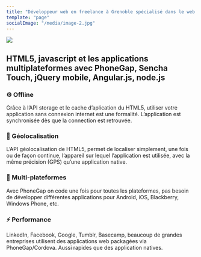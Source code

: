 ```yaml
---
title: "Développeur web en freelance à Grenoble spécialisé dans le web mobile"
template: "page"
socialImage: "/media/image-2.jpg"
---
```


![](/media/app-mobiles/parthenay.jpg)
## HTML5, javascript et les applications multiplateformes avec PhoneGap, Sencha Touch, jQuery mobile, Angular.js, node.js

### ⚙️ Offline
Grâce à l’API storage et le cache d’aplication du HTML5, utiliser votre application sans connexion internet est une formalité. L’application est synchronisée dès que la connection est retrouvée.

### 🧭 Géolocalisation
L’API géolocalisation de HTML5, permet de localiser simplement, une fois ou de façon continue, l’appareil sur lequel l’application est utilisée, avec la même précision (GPS) qu’une application native.

### 📱 Multi-plateformes
Avec PhoneGap on code une fois pour toutes les plateformes, pas besoin de développer différentes applications pour Android, iOS, Blackberry, Windows Phone, etc.

### ⚡️ Performance
LinkedIn, Facebook, Google, Tumblr, Basecamp, beaucoup de grandes entreprises utilisent des applications web packagées via PhoneGap/Cordova. Aussi rapides que des application natives.

